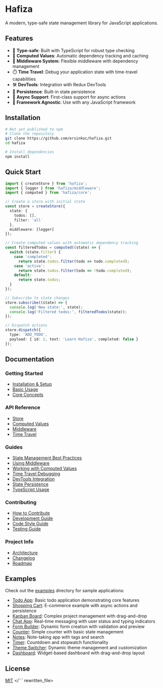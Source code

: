 # Hafiza

A modern, type-safe state management library for JavaScript applications.

## Features

- 🎯 **Type-safe**: Built with TypeScript for robust type checking
- 🔄 **Computed Values**: Automatic dependency tracking and caching
- 🔌 **Middleware System**: Flexible middleware with dependency management
- ⏱️ **Time Travel**: Debug your application state with time-travel capabilities
- 🛠️ **DevTools**: Integration with Redux DevTools
- 💾 **Persistence**: Built-in state persistence
- 🔄 **Async Support**: First-class support for async actions
- 🎨 **Framework Agnostic**: Use with any JavaScript framework

## Installation

```bash
# Not yet published to npm
# Clone the repository
git clone https://github.com/ersinkoc/hafiza.git
cd hafiza

# Install dependencies
npm install
```

## Quick Start

```typescript
import { createStore } from 'hafiza';
import { logger } from 'hafiza/middleware';
import { computed } from 'hafiza/core';

// Create a store with initial state
const store = createStore({
  state: {
    todos: [],
    filter: 'all'
  },
  middleware: [logger]
});

// Create computed values with automatic dependency tracking
const filteredTodos = computed((state) => {
  switch (state.filter) {
    case 'completed':
      return state.todos.filter(todo => todo.completed);
    case 'active':
      return state.todos.filter(todo => !todo.completed);
    default:
      return state.todos;
  }
});

// Subscribe to state changes
store.subscribe((state) => {
  console.log('New state:', state);
  console.log('Filtered todos:', filteredTodos(state));
});

// Dispatch actions
store.dispatch({
  type: 'ADD_TODO',
  payload: { id: 1, text: 'Learn Hafiza', completed: false }
});
```

## Documentation

### Getting Started
- [Installation & Setup](docs/guides/installation.md)
- [Basic Usage](docs/guides/basic-usage.md)
- [Core Concepts](docs/guides/core-concepts.md)

### API Reference
- [Store](docs/api/store.md)
- [Computed Values](docs/api/computed.md)
- [Middleware](docs/api/middleware.md)
- [Time Travel](docs/api/time-travel.md)

### Guides
- [State Management Best Practices](docs/guides/state-management.md)
- [Using Middleware](docs/guides/middleware.md)
- [Working with Computed Values](docs/guides/computed.md)
- [Time Travel Debugging](docs/guides/time-travel.md)
- [DevTools Integration](docs/guides/devtools.md)
- [State Persistence](docs/guides/persistence.md)
- [TypeScript Usage](docs/guides/typescript.md)

### Contributing
- [How to Contribute](docs/contributing/contributing.md)
- [Development Guide](docs/contributing/development.md)
- [Code Style Guide](docs/contributing/code-style.md)
- [Testing Guide](docs/contributing/testing.md)

### Project Info
- [Architecture](docs/ARCHITECTURE.md)
- [Changelog](docs/CHANGELOG.md)
- [Roadmap](docs/ROADMAP.md)

## Examples

Check out the [examples](examples) directory for sample applications:

- [Todo App](examples/todo): Basic todo application demonstrating core features
- [Shopping Cart](examples/shopping-cart): E-commerce example with async actions and persistence
- [Kanban Board](examples/kanban): Complex project management with drag-and-drop
- [Chat App](examples/chat): Real-time messaging with user status and typing indicators
- [Form Builder](examples/form-builder): Dynamic form creation with validation and preview
- [Counter](examples/counter): Simple counter with basic state management
- [Notes](examples/notes): Note-taking app with tags and search
- [Timer](examples/timer): Countdown and stopwatch functionality
- [Theme Switcher](examples/theme-switcher): Dynamic theme management and customization
- [Dashboard](examples/dashboard): Widget-based dashboard with drag-and-drop layout

## License

[MIT](LICENSE) 
</```
rewritten_file>